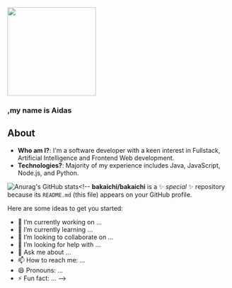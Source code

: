 <img src="https://bit.ly/3wY7igM" width="200">

### **,my name is Aidas**





## About
- **Who am I?**: I'm a software developer with a keen interest in Fullstack, Artificial Intelligence and Frontend Web development.
- **Technologies?**: Majority of my experience includes Java, JavaScript, Node.js, and Python.


![Anurag's GitHub stats](https://github-readme-stats.vercel.app/api?username=bakaichi&show_icons=true&theme=radical)<!--
**bakaichi/bakaichi** is a ✨ _special_ ✨ repository because its `README.md` (this file) appears on your GitHub profile.

Here are some ideas to get you started:

- 🔭 I’m currently working on ...
- 🌱 I’m currently learning ...
- 👯 I’m looking to collaborate on ...
- 🤔 I’m looking for help with ...
- 💬 Ask me about ...
- 📫 How to reach me: ...
- 😄 Pronouns: ...
- ⚡ Fun fact: ...
-->
